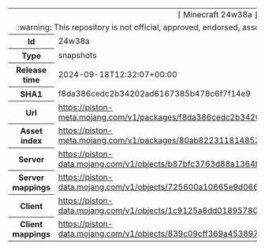 <html><table>
<tr><td colspan="2" align="center"><img width="0" height="0"><br/>⌈ Minecraft 24w38a ⌋<br/><img width="0" height="0"></td></tr>
<tr><td colspan="2" align="center"><img width="0" height="0"><br/>
:warning: This repository is not official, approved, endorsed, associated or connected with Mojang :warning:
<br/><img width="0" height="0"></td></tr>
<tr><th>Id</th><td>24w38a</td></tr>
<tr><th>Type</th><td>snapshots</td></tr>
<tr><th>Release time</th><td>2024-09-18T12:32:07+00:00</td></tr>
<tr><th>SHA1</th><td>f8da386cedc2b34202ad6167385b478c6f7f14e9</td></tr>
<tr><th>Url</th><td><a href="https://piston-meta.mojang.com/v1/packages/f8da386cedc2b34202ad6167385b478c6f7f14e9/24w38a.json">https://piston-meta.mojang.com/v1/packages/f8da386cedc2b34202ad6167385b478c6f7f14e9/24w38a.json</a></td></tr>
<tr><th>Asset index</th><td><a href="https://piston-meta.mojang.com/v1/packages/80ab8223118148523b970428790d747fa6b1d168/18.json">https://piston-meta.mojang.com/v1/packages/80ab8223118148523b970428790d747fa6b1d168/18.json</a></td></tr>
<tr><th>Server</th><td><a href="https://piston-data.mojang.com/v1/objects/b87bfc3763d88a1364b8ac30fe6f2ac3550948f8/server.jar">https://piston-data.mojang.com/v1/objects/b87bfc3763d88a1364b8ac30fe6f2ac3550948f8/server.jar</a></td></tr>
<tr><th>Server mappings</th><td><a href="https://piston-data.mojang.com/v1/objects/725600a10665e9d0668a7b6a0886a66ac1cddac3/server.txt">https://piston-data.mojang.com/v1/objects/725600a10665e9d0668a7b6a0886a66ac1cddac3/server.txt</a></td></tr>
<tr><th>Client</th><td><a href="https://piston-data.mojang.com/v1/objects/1c9125a8dd01895780cac36de1d91d29c93600f9/client.jar">https://piston-data.mojang.com/v1/objects/1c9125a8dd01895780cac36de1d91d29c93600f9/client.jar</a></td></tr>
<tr><th>Client mappings</th><td><a href="https://piston-data.mojang.com/v1/objects/839c09cff369a453897cb72a71dbfb06bf281755/client.txt">https://piston-data.mojang.com/v1/objects/839c09cff369a453897cb72a71dbfb06bf281755/client.txt</a></td></tr>
</table></html>